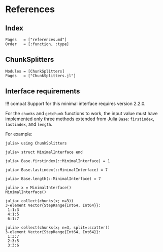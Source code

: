 # References

## Index

```@index
Pages   = ["references.md"]
Order   = [:function, :type]
```

## ChunkSplitters
```@autodocs
Modules = [ChunkSplitters]
Pages   = ["ChunkSplitters.jl"]
```

## Interface requirements 

!!! compat
    Support for this minimal interface requires version 2.2.0.

For the `chunks` and `getchunk` functions to work, the input value must
have implemented only three methods extended from Julia `Base`: `firstindex`,
`lastindex`, and `length`.

For example:
```jldoctest
julia> using ChunkSplitters

julia> struct MinimalInterface end

julia> Base.firstindex(::MinimalInterface) = 1

julia> Base.lastindex(::MinimalInterface) = 7

julia> Base.length(::MinimalInterface) = 7

julia> x = MinimalInterface()
MinimalInterface()

julia> collect(chunks(x; n=3))
3-element Vector{StepRange{Int64, Int64}}:
 1:1:3
 4:1:5
 6:1:7

julia> collect(chunks(x; n=3, split=:scatter))
3-element Vector{StepRange{Int64, Int64}}:
 1:3:7
 2:3:5
 3:3:6
```